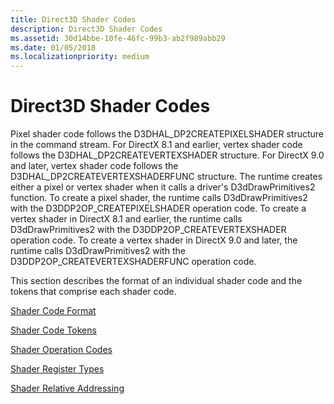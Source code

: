 ```yaml
---
title: Direct3D Shader Codes
description: Direct3D Shader Codes
ms.assetid: 30d14bbe-10fe-46fc-99b3-ab2f989abb29
ms.date: 01/05/2018
ms.localizationpriority: medium
---
```


# Direct3D Shader Codes


Pixel shader code follows the D3DHAL\_DP2CREATEPIXELSHADER structure in the command stream. For DirectX 8.1 and earlier, vertex shader code follows the D3DHAL\_DP2CREATEVERTEXSHADER structure. For DirectX 9.0 and later, vertex shader code follows the D3DHAL\_DP2CREATEVERTEXSHADERFUNC structure. The runtime creates either a pixel or vertex shader when it calls a driver's D3dDrawPrimitives2 function. To create a pixel shader, the runtime calls D3dDrawPrimitives2 with the D3DDP2OP\_CREATEPIXELSHADER operation code. To create a vertex shader in DirectX 8.1 and earlier, the runtime calls D3dDrawPrimitives2 with the D3DDP2OP\_CREATEVERTEXSHADER operation code. To create a vertex shader in DirectX 9.0 and later, the runtime calls D3dDrawPrimitives2 with the D3DDP2OP\_CREATEVERTEXSHADERFUNC operation code.

This section describes the format of an individual shader code and the tokens that comprise each shader code.

[Shader Code Format](shader-code-format.md)

[Shader Code Tokens](shader-code-tokens.md)

[Shader Operation Codes](https://docs.microsoft.com/windows-hardware/drivers/ddi/d3d9types/ne-d3d9types-_d3dshader_instruction_opcode_type)

[Shader Register Types](https://docs.microsoft.com/windows-hardware/drivers/ddi/d3d9types/ne-d3d9types-_d3dshader_param_register_type)

[Shader Relative Addressing](shader-relative-addressing.md)

 

 





